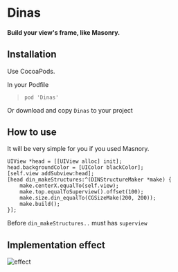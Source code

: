 
# Dinas
#### Build your view's frame, like Masonry.


## Installation
Use CocoaPods.

In your Podfile
>`pod 'Dinas'`

Or download and copy `Dinas` to your project

## How to use
It will be very simple for you if you used Masnory.
```objc
UIView *head = [[UIView alloc] init];
head.backgroundColor = [UIColor blackColor];
[self.view addSubview:head];
[head din_makeStructures:^(DINStructureMaker *make) {
    make.centerX.equalTo(self.view);
    make.top.equalToSuperview().offset(100);
    make.size.din_equalTo(CGSizeMake(200, 200));
    make.build();
}];
```
Before `din_makeStructures..` must has `superview`
## Implementation effect
![effect](https://github.com/ziooooo/Dinas/blob/master/effect.png)
